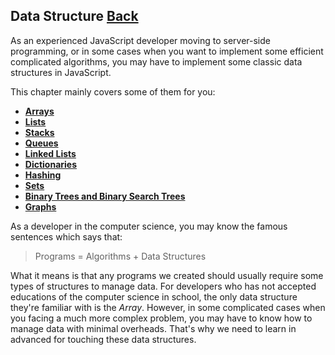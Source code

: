## Data Structure [Back](./../JavaScript.md)

As an experienced JavaScript developer moving to server-side programming, or in some cases when you want to implement some efficient complicated algorithms, you may have to implement some classic data structures in JavaScript.

This chapter mainly covers some of them for you:

- [**Arrays**](./array/array.md)
- [**Lists**](./list/list.md)
- [**Stacks**](./stack/stack.md)
- [**Queues**](./queue/queue.md)
- [**Linked Lists**](./linked_lists/linked_lists.md)
- [**Dictionaries**](./dictionary/dictionary.md)
- [**Hashing**](./hashing/hashing.md)
- [**Sets**](./sets/sets.md)
- [**Binary Trees and Binary Search Trees**](./bt_bst/bt_bst.md)
- [**Graphs**](./graphs/graphs.md)

As a developer in the computer science, you may know the famous sentences which says that:

> Programs = Algorithms + Data Structures

What it means is that any programs we created should usually require some types of structures to manage data. For developers who has not accepted educations of the computer science in school, the only data structure they're familiar with is the *Array*. However, in some complicated cases when you facing a much more complex problem, you may have to know how to manage data with minimal overheads. That's why we need to learn in advanced for touching these data structures.